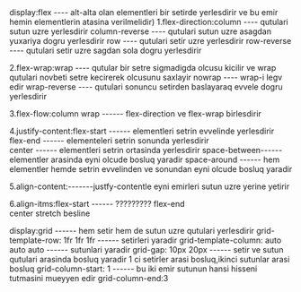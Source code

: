 ## 
display:flex                    ----   alt-alta olan elementleri bir setirde yerlesdirir ve bu emir hemin elementlerin atasina verilmelidir)
1.flex-direction:column         ----   qutulari sutun uzre yerlesdirir 
                 column-reverse ----   qutulari sutun uzre asagdan yuxariya dogru yerlesdirir
                 row            ----   qutulari setir uzre yerlesdirir
                 row-reverse    ----   qutulari setir uzre sagdan sola dogru yerlesdirir

2.flex-wrap:wrap                ----   qutular bir setre sigmadigda olcusu kicilir ve wrap qutulari novbeti setre kecirerek olcusunu saxlayir
            nowrap              ----   wrap-i legv edir
            wrap-reverse        ----   qutulari sonuncu setirden baslayaraq evvele dogru yerlesdirir

3.flex-flow:column wrap        ------  flex-direction ve flex-wrap birlesdirir

4.justify-content:flex-start   ------  elementleri setrin evvelinde yerlesdirir
                  flex-end     ------  elementeleri setrin sonunda yerlesdirir    
                  center       ------  elementleri setrin ortasinda yerlesdirir
                  space-between------  elementler arasinda eyni olcude bosluq yaradir
                  space-around ------  hem elementler hemde setrin evvelinden ve sonundan eyni olcude bosluq yaradir

5.align-content:-------justfy-contentle eyni emirleri sutun uzre yerine yetirir

6.align-itms:flex-start        ------  ?????????
             flex-end          
             center
             stretch
             besline





display:grid               ------  hem setir hem de sutun uzre qutulari yerlesdirir
grid-template-row: 1fr 1fr 1fr        ------  setirleri yaradir
grid-template-column: auto auto auto     ------  sutunlari yaradir
grid-gap: 10px 20px        ------  setir ve sutun qutulari arasinda bosluq yaradir 1 ci setirler arasi bosluq,ikinci sutunlar arasi bosluq
grid-column-start:  1       ------  bu iki emir sutunun hansi hisseni tutmasini mueyyen edir
grid-column-end:3